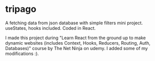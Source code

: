 # tripago
A fetching data from json database with simple filters mini project. useStates, hooks included. Coded in React.

I made this project during "Learn React from the ground up to make dynamic websites (includes Context, Hooks, Reducers, Routing, Auth, Databases)" course by The Net Ninja on udemy.
I added some of my modifications :).

